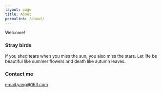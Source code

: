 ```yaml
---
layout: page
title: About
permalink: /about/
---
```


Welcome!

### Stray birds

If you shed tears when you miss the sun, you also miss the stars.
Let life be beautiful like summer flowers and death like autumn leaves.

### Contact me

[email.yang@163.com](mailto:email.yang@163.com)
